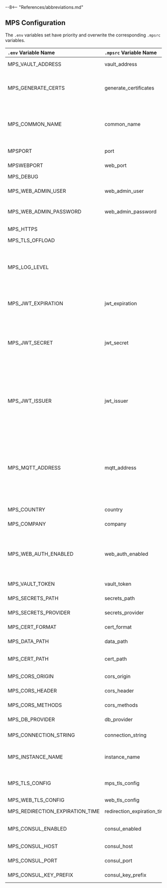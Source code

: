 --8<-- "References/abbreviations.md"
## MPS Configuration

The `.env` variables set have priority and overwrite the corresponding `.mpsrc` variables.

| `.env` Variable Name            | `.mpsrc` Variable Name       | Default                           | Description                                                                       |
| :-------------------------------| :----------------------------| :---------------------------------| :-------------------------------------------------------------------------------- |
| MPS_VAULT_ADDRESS               | vault_address                |`http://vault:8200` or `http://localhost:8200`| Address of where the vault is hosted                                   |
| MPS_GENERATE_CERTS              | generate_certificates        |`true`                             | Enables/Disables generation of self signed certificates based on MPS_COMMON_NAME  |
| MPS_COMMON_NAME                 | common_name                  |`localhost`                        | Common Name of MPS server. May be an IP or FQDN. Used when generating self-signed CIRA certificate.     |
| MPSPORT                         | port                         |`4433`                             | CIRA connection port to listen on                                                 |
| MPSWEBPORT                      | web_port                     |`3000`                             | Web API port to listen on                                                         |
| MPS_DEBUG                       |                              |`true`                             | NOT USED                                                                          |
| MPS_WEB_ADMIN_USER              | web_admin_user               |No Value                           | Username for Sample Web UI and API authentication                                 |
| MPS_WEB_ADMIN_PASSWORD          | web_admin_password           |No Value                           | Password for Sample Web UI and API authentication                                 |
| MPS_HTTPS                       |                              |`true`                             | Specifies whether or not to enable https                                          |
| MPS_TLS_OFFLOAD                 |                              |`false`                            | NOT USED                                                                          |
| MPS_LOG_LEVEL                   |                              |`info`                             | Controls the level of logging provided in the service. Options are (in order of increasing detail): `error`, `warn`, `info`, `verbose`, `debug`, and `silly`. |
| MPS_JWT_EXPIRATION              | jwt_expiration               |`1440`                             | The default expiration in minutes for the JWT Token. Default is 24 hours.         |
| MPS_JWT_SECRET                  | jwt_secret                   |No Value                           | Secret used for generating a JWT Token. IMPORTANT: This must match the `secret` in your `Kong.yaml` file for the jwt plugin configuration. |
| MPS_JWT_ISSUER                  | jwt_issuer                   |`9EmRJTbIiIb4bIeSsmgcWIjrR6HyETqc` | The issuer that will be populated in the token. This is a not considered a secret. IMPORTANT: This must match the `key:` property in the `Kong.yaml` file for the jwt plugin configuration. |
| MPS_MQTT_ADDRESS                | mqtt_address                 |No Value                           | Address of where the mqtt broker is hosted. Mqtt container is named `mosquitto` and is open to port `8883`. Thus unless setting are changed the value should be either empty (off) or `mqtt://mosquitto:8883` (on) |
| MPS_COUNTRY                     | country                      | `US`                              | Country for Self-Signed Certificate                             |
| MPS_COMPANY                     | company                      | `NoCorp`                          | Company for Self-Signed Certificate                             |
| MPS_WEB_AUTH_ENABLED            | web_auth_enabled             | `true`                            | MPS provides a simple auth using `web_admin_user` and `web_admin_password`. Set web_auth_enabled to `false` to disable this auth mechanism.  |
| MPS_VAULT_TOKEN                 | vault_token                  | `myroot`                          | Token used to access the vault                                  |
| MPS_SECRETS_PATH                | secrets_path                 | `secret/data/`                    | Path for where secrets are stored in the vault                  |
| MPS_SECRETS_PROVIDER            | secrets_provider             | `vault`                           | Secret provider used (`vault`)                                  |
| MPS_CERT_FORMAT                 | cert_format                  | `file`                            | Format to store certificates to Vault                           |
| MPS_DATA_PATH                   | data_path                    | `../private/data.json`            | File path to store Vault data locally                           |
| MPS_CERT_PATH                   | cert_path                    | `../private`                      | File path to store certificates in Vault locally                |
| MPS_CORS_ORIGIN                 | cors_origin                  | `*`                               | (NOT USED) Allowed origin for CORS policy                       |
| MPS_CORS_HEADER                 | cors_header                  | `*`                               | (NOT USED) Allowed headers                                      |
| MPS_CORS_METHODS                | cors_methods                 | `*`                               | (NOT USED) Allowed methods                                      |
| MPS_DB_PROVIDER                 | db_provider                  | `postgres`                        | Database provider used (`postgres`, `nosql`)                    |
| MPS_CONNECTION_STRING           | connection_string            | `postgresql://<USERNAME>:<PASSWORD>@localhost:5432/mpsdb?sslmode=no-verify` | The database connection string          | 
| MPS_INSTANCE_NAME               | instance_name                | `localhost`                       | Value used to record and address specific mps instances. (i.e containerIp in k8s) |
| MPS_TLS_CONFIG                  | mps_tls_config               |                                   | Used only if `generate_certificates = false` Cert settings for CIRA connection    |
| MPS_WEB_TLS_CONFIG              | web_tls_config               |                                   | NOT USED                                                        |
| MPS_REDIRECTION_EXPIRATION_TIME | redirection_expiration_time  | `5`                               | Default expiration for redirection token                        |
| MPS_CONSUL_ENABLED              | consul_enabled               | `false`                           | Enable/disable use of Consul for centralized configuration      |
| MPS_CONSUL_HOST                 | consul_host                  | `localhost`                       | Address of where Consul is hosted                               |
| MPS_CONSUL_PORT                 | consul_port                  | `8500`                            | Consul Port to listen on                                        |
| MPS_CONSUL_KEY_PREFIX           | consul_key_prefix            | `MPS`                             | Default prefix key for Consul data structure                    |


